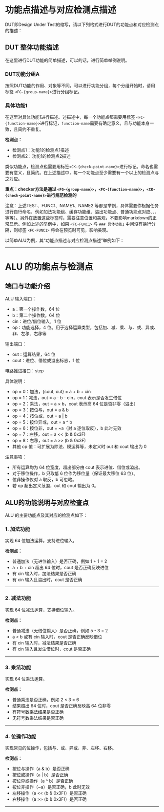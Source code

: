 
# 功能点描述与对应检测点描述

DUT即Design Under Test的缩写，请以下列格式进行DUT的功能点和对应检测点的描述：

## DUT 整体功能描述

在这里进行DUT功能的简单描述，可以的话，进行简单举例说明。

### DUT功能分组A

<FG-TEST>

按照DUT功能的作用、对象等不同，可以进行功能分组，每个分组开始时，请用标签 `<FG-{group-name}>`进行分组标记。

### 具体功能1

<FC-FUNC1>

在这里对具体功能1进行描述。述描述中，每一个功能点都需要用标签 `<FC-{function-name}>`进行标记，`function-name`需要有确定意义，且与功能本身一致，且简约不重复。

**检测点：**
- <CK-NAME1>检测点1：功能1的检测点1描述
- <CK-NAME2>检测点2：功能1的检测点2描述

类似功能点，检测点也需要用标签`<CK-{check-point-name}>`进行标记。命名也需要有意义，且简约。在上述描述中，每一个功能点至少需要有一个以上的检测点与之对应。


**重点：checker方法是通过 `<FG-{group-name}>`，`<FC-{function-name}>`，`<CK-{check-point-name}>`进行规范检测的**

注意：上述TEST、FUNC1、NAME1、NAME2 等都是举例，具体需要你根据任务进行自行命名，例如加法功能组、缓存功能组、溢出功能点、普通功能点对应<FG-ADD>、<FG-CACHE>、<FC-OVERFLOW>、<CK-NORM>等等）。另外在放置这些标签时，需要注意位置和美观，不要影响markdown的正常显示。例如上述的举例中，如果 `<FC-FUNC1>` 与 `### 具体功能1` 中间没有换行分隔，则标签 `<FC-FUNC1>` 将会在预览时可见，影响美观。

以简单ALU为例，其“功能点描述与对应检测点描述”举例如下：

-----------------------------

# ALU 的功能点与检测点

## 端口与功能介绍

ALU 输入端口：
- a：第一个操作数，64 位
- b：第二个操作数，64 位
- cin：进位/借位输入，1 位
- op：功能选择，4 位。用于选择运算类型，包括加、减、乘、与、或、异或、非、左移、右移等

输出端口：
- out：运算结果，64 位
- cout：进位、借位或溢出标志，1 位

电路推进接口：step

具体说明：
- op = 0：加法，{cout, out} = a + b + cin
- op = 1：减法，out = a - b - cin，cout 表示是否发生借位
- op = 2：乘法，out = a × b，cout 表示高 64 位是否非零（溢出）
- op = 3：按位与，out = a & b
- op = 4：按位或，out = a | b
- op = 5：按位异或，out = a ^ b
- op = 6：按位非，out = ~a（对 a 逐位取反），b 此时无效
- op = 7：左移，out = a << (b & 0x3F)
- op = 8：右移，out = a >> (b & 0x3F)
- 其他 op 值：可扩展为除法、模运算等，未定义时 out 和 cout 输出为 0

注意事项：
- 所有运算均为 64 位宽度，超出部分由 cout 表示进位、借位或溢出。
- 对于移位操作，b 只取低 6 位作为移位量（保证最大移位 63 位）。
- 位非操作仅对 a 取反，b 可忽略。
- 若 op 超出定义范围，out 和 cout 输出为 0。

## ALU的功能说明与对应检查点

ALU 的主要功能点及其对应的检测点如下：

<FG-SIMPLE>

### 1. 加法功能 <FC-ADD>
实现 64 位加法运算，支持进位输入。

**检测点：**
- <CK-NORM> 普通加法（无进位输入）是否正确，例如 1 + 1 = 2
- <CK-OVERFLOW> a + b + cin 超出 64 位时，cout 是否正确反映进位
- <CK-CIN-NORM> 有 cin 输入时，加法结果是否正确
- <CK-CIN-OVERFLOW> 有 cin 输入且溢出时，cout 是否正确

---

### 2. 减法功能 <FC-SUB>
实现 64 位减法运算，支持借位输入。

**检测点：**
- <CK-NORM> 普通减法（无借位输入）是否正确，例如 5 - 3 = 2
- <CK-BORROW> a < b 或有 cin 输入时，cout 是否正确反映借位
- <CK-CIN-NORM> 有 cin 输入时，减法结果是否正确
- <CK-CIN-BORROW> 有 cin 输入且发生借位时，cout 是否正确

---

<FG-HARD>

### 3. 乘法功能 <FC-MUL>
实现 64 位乘法运算。

**检测点：**
- <CK-NORM> 普通乘法是否正确，例如 2 × 3 = 6
- <CK-OVERFLOW> 结果超出 64 位时，cout 是否正确反映高 64 位非零
- <CK-SIGNED> 有符号数乘法结果是否正确
- <CK-UNSIGNED> 无符号数乘法结果是否正确

---

### 4. 位操作功能 <FC-BITOP>
实现常见的位操作，包括与、或、异或、非、左移、右移。

**检测点：**
- <CK-AND> 按位与操作（a & b）是否正确
- <CK-OR> 按位或操作（a | b）是否正确
- <CK-XOR> 按位异或操作（a ^ b）是否正确
- <CK-NOT> 按位非操作（~a）是否正确，b 此时无效
- <CK-SHL> 左移操作（a << (b & 0x3F)）是否正确
- <CK-SHR> 右移操作（a >> (b & 0x3F)）是否正确

---
